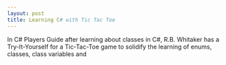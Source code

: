 ```yaml
---
layout: post
title: Learning C# with Tic Tac Toe
---
```


In C# Players Guide after learning about classes in C#, R.B. Whitaker has a Try-It-Yourself for a Tic-Tac-Toe game to solidify the learning of enums, classes, class variables and 

